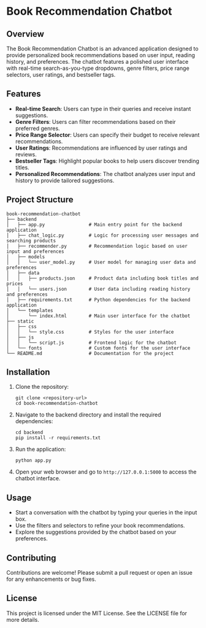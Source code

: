 # Book Recommendation Chatbot

## Overview
The Book Recommendation Chatbot is an advanced application designed to provide personalized book recommendations based on user input, reading history, and preferences. The chatbot features a polished user interface with real-time search-as-you-type dropdowns, genre filters, price range selectors, user ratings, and bestseller tags.

## Features
- **Real-time Search**: Users can type in their queries and receive instant suggestions.
- **Genre Filters**: Users can filter recommendations based on their preferred genres.
- **Price Range Selector**: Users can specify their budget to receive relevant recommendations.
- **User Ratings**: Recommendations are influenced by user ratings and reviews.
- **Bestseller Tags**: Highlight popular books to help users discover trending titles.
- **Personalized Recommendations**: The chatbot analyzes user input and history to provide tailored suggestions.

## Project Structure
```
book-recommendation-chatbot
├── backend
│   ├── app.py                # Main entry point for the backend application
│   ├── chat_logic.py         # Logic for processing user messages and searching products
│   ├── recommender.py        # Recommendation logic based on user input and preferences
│   ├── models
│   │   └── user_model.py     # User model for managing user data and preferences
│   ├── data
│   │   ├── products.json     # Product data including book titles and prices
│   │   └── users.json        # User data including reading history and preferences
│   ├── requirements.txt      # Python dependencies for the backend application
│   └── templates
│       └── index.html        # Main user interface for the chatbot
├── static
│   ├── css
│   │   └── style.css         # Styles for the user interface
│   ├── js
│   │   └── script.js         # Frontend logic for the chatbot
│   └── fonts                 # Custom fonts for the user interface
└── README.md                 # Documentation for the project
```

## Installation
1. Clone the repository:
   ```
   git clone <repository-url>
   cd book-recommendation-chatbot
   ```

2. Navigate to the backend directory and install the required dependencies:
   ```
   cd backend
   pip install -r requirements.txt
   ```

3. Run the application:
   ```
   python app.py
   ```

4. Open your web browser and go to `http://127.0.0.1:5000` to access the chatbot interface.

## Usage
- Start a conversation with the chatbot by typing your queries in the input box.
- Use the filters and selectors to refine your book recommendations.
- Explore the suggestions provided by the chatbot based on your preferences.

## Contributing
Contributions are welcome! Please submit a pull request or open an issue for any enhancements or bug fixes.

## License
This project is licensed under the MIT License. See the LICENSE file for more details.